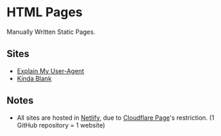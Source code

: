 # HTML Pages

Manually Written Static Pages.

## Sites

- [Explain My User-Agent](https://ua.hyunbin.page/)
- [Kinda Blank](https://blank.hyunbin.page/)

## Notes

- All sites are hosted in [Netlify](https://www.netlify.com/), due to [Cloudflare Page](https://pages.cloudflare.com/)'s restriction. (1 GitHub repository = 1 website)
